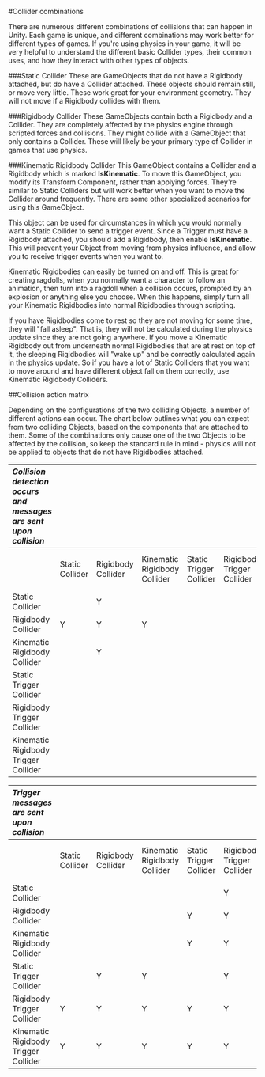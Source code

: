 #Collider combinations

There are numerous different combinations of collisions that can happen in Unity. Each game is unique, and different combinations may work better for different types of games. If you're using physics in your game, it will be very helpful to understand the different basic Collider types, their common uses, and how they interact with other types of objects.

###Static Collider
These are GameObjects that do not have a Rigidbody attached, but do have a Collider attached. These objects should remain still, or move very little. These work great for your environment geometry. They will not move if a Rigidbody collides with them.

###Rigidbody Collider
These GameObjects contain both a Rigidbody and a Collider. They are completely affected by the physics engine through scripted forces and collisions. They might collide with a GameObject that only contains a Collider. These will likely be your primary type of Collider in games that use physics.

###Kinematic Rigidbody Collider
This GameObject contains a Collider and a Rigidbody which is marked **IsKinematic**. To move this GameObject, you modify its Transform Component, rather than applying forces. They're similar to Static Colliders but will work better when you want to move the Collider around frequently. There are some other specialized scenarios for using this GameObject.

This object can be used for circumstances in which you would normally want a Static Collider to send a trigger event. Since a Trigger must have a Rigidbody attached, you should add a Rigidbody, then enable **IsKinematic**. This will prevent your Object from moving from physics influence, and allow you to receive trigger events when you want to.

Kinematic Rigidbodies can easily be turned on and off. This is great for creating ragdolls, when you normally want a character to follow an animation, then turn into a ragdoll when a collision occurs, prompted by an explosion or anything else you choose. When this happens, simply turn all your Kinematic Rigidbodies into normal Rigidbodies through scripting.

If you have Rigidbodies come to rest so they are not moving for some time, they will "fall asleep". That is, they will not be calculated during the physics update since they are not going anywhere. If you move a Kinematic Rigidbody out from underneath normal Rigidbodies that are at rest on top of it, the sleeping Rigidbodies will "wake up" and be correctly calculated again in the physics update. So if you have a lot of Static Colliders that you want to move around and have different object fall on them correctly, use Kinematic Rigidbody Colliders.

##Collision action matrix

Depending on the configurations of the two colliding Objects, a number of different actions can occur. The chart below outlines what you can expect from two colliding Objects, based on the components that are attached to them. Some of the combinations only cause one of the two Objects to be affected by the collision, so keep the standard rule in mind - physics will not be applied to objects that do not have Rigidbodies attached.

|**_Collision detection occurs and messages are sent upon collision_** |||||||
|:---|:---|:---|:---|:---|:---|:---|
||Static Collider|Rigidbody Collider|Kinematic Rigidbody Collider|Static Trigger Collider|Rigidbody Trigger Collider|Kinematic Rigidbody Trigger Collider|
|Static Collider|&nbsp;|Y|&nbsp;|&nbsp;|&nbsp;|&nbsp;|
|Rigidbody Collider|Y|Y|Y|&nbsp;|&nbsp;|&nbsp;|
|Kinematic Rigidbody Collider|&nbsp;|Y|&nbsp;|&nbsp;|&nbsp;|&nbsp;|
|Static Trigger Collider|&nbsp;|&nbsp;|&nbsp;|&nbsp;|&nbsp;|&nbsp;|
|Rigidbody Trigger Collider|&nbsp;|&nbsp;|&nbsp;|&nbsp;|&nbsp;|&nbsp;|
|Kinematic Rigidbody Trigger Collider|&nbsp;|&nbsp;|&nbsp;|&nbsp;|&nbsp;|&nbsp;|

|**_Trigger messages are sent upon collision_** |||||||
|:---|:---|:---|:---|:---|:---|:---|
||Static Collider|Rigidbody Collider|Kinematic Rigidbody Collider|Static Trigger Collider|Rigidbody Trigger Collider|Kinematic Rigidbody Trigger Collider|
|Static Collider|&nbsp;|&nbsp;|&nbsp;|&nbsp;|Y|Y|
|Rigidbody Collider|&nbsp;|&nbsp;|&nbsp;|Y|Y|Y|
|Kinematic Rigidbody Collider|&nbsp;|&nbsp;|&nbsp;|Y|Y|Y|
|Static Trigger Collider|&nbsp;|Y|Y|&nbsp;|Y|Y|
|Rigidbody Trigger Collider|Y|Y|Y|Y|Y|Y|
|Kinematic Rigidbody Trigger Collider|Y|Y|Y|Y|Y|Y|